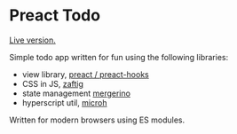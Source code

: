 # Preact Todo

[Live version.](https://fuzetsu.github.io/preact-todo)

Simple todo app written for fun using the following libraries:

- view library, [preact / preact-hooks](https://github.com/preactjs/preact)
- CSS in JS, [zaftig](https://github.com/fuzetsu/zaftig)
- state management [mergerino](https://github.com/fuzetsu/mergerino)
- hyperscript util, [microh](https://github.com/fuzetsu/microh)

Written for modern browsers using ES modules.
